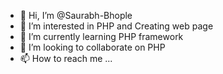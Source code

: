 - 👋 Hi, I’m @Saurabh-Bhople
- 👀 I’m interested in PHP and Creating web page
- 🌱 I’m currently learning PHP framework
- 💞️ I’m looking to collaborate on PHP
- 📫 How to reach me ...

<!---
Saurabh-Bhople/Saurabh-Bhople is a ✨ special ✨ repository because its `README.md` (this file) appears on your GitHub profile.
You can click the Preview link to take a look at your changes.
--->

